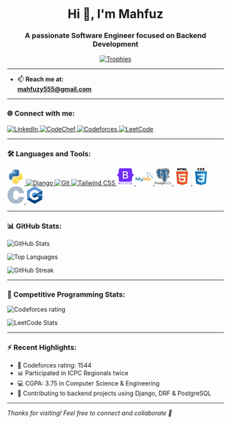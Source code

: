 <h1 align="center">Hi 👋, I'm Mahfuz</h1>
<h3 align="center">A passionate Software Engineer focused on Backend Development</h3>

<p align="center">
  <a href="https://github.com/ryo-ma/github-profile-trophy">
    <img src="https://github-profile-trophy.vercel.app/?username=mahfuz003&theme=gruvbox&row=2&column=3" alt="Trophies" />
  </a>
</p>

---

- 📫 **Reach me at:**  
  **mahfuzy555@gmail.com**

---

<h3 align="left">🌐 Connect with me:</h3>
<p align="left">
  <a href="https://linkedin.com/in/mahfuz-ahmed-630981212" target="_blank">
    <img align="center" src="https://raw.githubusercontent.com/rahuldkjain/github-profile-readme-generator/master/src/images/icons/Social/linked-in-alt.svg" alt="LinkedIn" height="30" width="40" />
  </a>
  <a href="https://www.codechef.com/users/mafuzy007" target="_blank">
    <img align="center" src="https://cdn.jsdelivr.net/npm/simple-icons@3.1.0/icons/codechef.svg" alt="CodeChef" height="30" width="40" />
  </a>
  <a href="https://codeforces.com/profile/generalmahfuz" target="_blank">
    <img align="center" src="https://raw.githubusercontent.com/rahuldkjain/github-profile-readme-generator/master/src/images/icons/Social/codeforces.svg" alt="Codeforces" height="30" width="40" />
  </a>
  <a href="https://leetcode.com/mahfuzy555/" target="_blank">
    <img align="center" src="https://raw.githubusercontent.com/rahuldkjain/github-profile-readme-generator/master/src/images/icons/Social/leet-code.svg" alt="LeetCode" height="30" width="40" />
  </a>
</p>

---

<h3 align="left">🛠️ Languages and Tools:</h3>
<p align="left">
  <a href="https://www.python.org" target="_blank" rel="noreferrer">
    <img src="https://raw.githubusercontent.com/devicons/devicon/master/icons/python/python-original.svg" alt="Python" width="40" height="40"/>
  </a>
  <a href="https://www.djangoproject.com/" target="_blank" rel="noreferrer">
    <img src="https://cdn.worldvectorlogo.com/logos/django.svg" alt="Django" width="40" height="40"/>
  </a>
  <a href="https://git-scm.com/" target="_blank" rel="noreferrer">
    <img src="https://www.vectorlogo.zone/logos/git-scm/git-scm-icon.svg" alt="Git" width="40" height="40"/>
  </a>
  <a href="https://tailwindcss.com/" target="_blank" rel="noreferrer">
    <img src="https://www.vectorlogo.zone/logos/tailwindcss/tailwindcss-icon.svg" alt="Tailwind CSS" width="40" height="40"/>
  </a>
  <a href="https://getbootstrap.com" target="_blank" rel="noreferrer">
    <img src="https://raw.githubusercontent.com/devicons/devicon/master/icons/bootstrap/bootstrap-plain-wordmark.svg" alt="Bootstrap" width="40" height="40"/>
  </a>
  <a href="https://www.mysql.com/" target="_blank" rel="noreferrer">
    <img src="https://raw.githubusercontent.com/devicons/devicon/master/icons/mysql/mysql-original-wordmark.svg" alt="MySQL" width="40" height="40"/>
  </a>
  <a href="https://www.postgresql.org" target="_blank" rel="noreferrer">
    <img src="https://raw.githubusercontent.com/devicons/devicon/master/icons/postgresql/postgresql-original-wordmark.svg" alt="PostgreSQL" width="40" height="40"/>
  </a>
  <a href="https://www.w3.org/html/" target="_blank" rel="noreferrer">
    <img src="https://raw.githubusercontent.com/devicons/devicon/master/icons/html5/html5-original-wordmark.svg" alt="HTML5" width="40" height="40"/>
  </a>
  <a href="https://www.w3schools.com/css/" target="_blank" rel="noreferrer">
    <img src="https://raw.githubusercontent.com/devicons/devicon/master/icons/css3/css3-original-wordmark.svg" alt="CSS3" width="40" height="40"/>
  </a>
  <a href="https://www.cprogramming.com/" target="_blank" rel="noreferrer">
    <img src="https://raw.githubusercontent.com/devicons/devicon/master/icons/c/c-original.svg" alt="C" width="40" height="40"/>
  </a>
  <a href="https://www.w3schools.com/cpp/" target="_blank" rel="noreferrer">
    <img src="https://raw.githubusercontent.com/devicons/devicon/master/icons/cplusplus/cplusplus-original.svg" alt="C++" width="40" height="40"/>
  </a>
</p>

---

<h3 align="left">📊 GitHub Stats:</h3>

<p align="left">
  <img src="https://github-readme-stats.vercel.app/api?username=mahfuz003&show_icons=true&locale=en&theme=tokyonight&v=2" alt="GitHub Stats" />
</p>

<p align="left">
  <img src="https://github-readme-stats.vercel.app/api/top-langs?username=mahfuz003&show_icons=true&locale=en&layout=compact&theme=tokyonight&v=2" alt="Top Languages" />
</p>

<p align="left">
  <img src="https://github-readme-streak-stats.herokuapp.com/?user=mahfuz003&theme=tokyonight" alt="GitHub Streak" />
</p>

---

<h3 align="left">🏁 Competitive Programming Stats:</h3>

<p align="left">
  <img src="https://cp-logo.vercel.app/codeforces/generalmahfuz" alt="Codeforces rating" />
</p>

<p align="left">
  <img src="https://leetcard.jacoblin.cool/mahfuzy555?theme=light&ext=heatmap" alt="LeetCode Stats" />
</p>

---

<h3 align="left">⚡ Recent Highlights:</h3>


- 🧠 Codeforces rating: 1544  
- 📊 Participated in ICPC Regionals twice  
- 💻 CGPA: 3.75 in Computer Science & Engineering  
- 🔄 Contributing to backend projects using Django, DRF & PostgreSQL  

---

*Thanks for visiting! Feel free to connect and collaborate 🤝*
